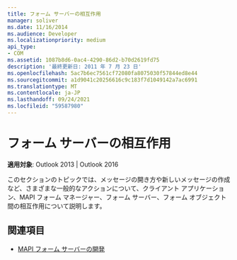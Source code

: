 ```yaml
---
title: フォーム サーバーの相互作用
manager: soliver
ms.date: 11/16/2014
ms.audience: Developer
ms.localizationpriority: medium
api_type:
- COM
ms.assetid: 1087b8d6-0ac4-4290-86d2-b70d2619fd75
description: '最終更新日: 2011 年 7 月 23 日'
ms.openlocfilehash: 5ac7b6ec7561cf72080fa8075030f57844ed8e44
ms.sourcegitcommit: a1d9041c20256616c9c183f7d1049142a7ac6991
ms.translationtype: MT
ms.contentlocale: ja-JP
ms.lasthandoff: 09/24/2021
ms.locfileid: "59587980"
---
```

# <a name="form-server-interactions"></a>フォーム サーバーの相互作用

**適用対象**: Outlook 2013 | Outlook 2016 
  
このセクションのトピックでは、メッセージの開き方や新しいメッセージの作成など、さまざまな一般的なアクションについて、クライアント アプリケーション、MAPI フォーム マネージャー、フォーム サーバー、フォーム オブジェクト間の相互作用について説明します。
  
## <a name="see-also"></a>関連項目

- [MAPI フォーム サーバーの開発](developing-mapi-form-servers.md)

